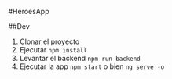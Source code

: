 #HeroesApp

##Dev

1. Clonar el proyecto
2. Ejecutar ```npm install```
3. Levantar el backend ```npm run backend```
4. Ejecutar la app ```npm start``` o bien ```ng serve -o```
